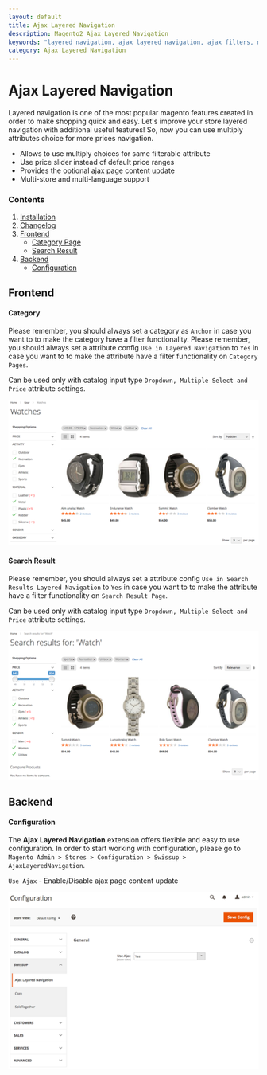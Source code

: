 ```yaml
---
layout: default
title: Ajax Layered Navigation
description: Magento2 Ajax Layered Navigation
keywords: "layered navigation, ajax layered navigation, ajax filters, multiple filters"
category: Ajax Layered Navigation
---
```


# Ajax Layered Navigation

Layered navigation is one of the most popular magento features created in order to make shopping quick and easy. Let's improve your store layered navigation with additional useful features! So, now you can use multiply attributes choice for more prices navigation.

*  Allows to use multiply choices for same filterable attribute
*  Use price slider instead of default price ranges
*  Provides the optional ajax page content update
*  Multi-store and multi-language support

### Contents

 1. [Installation](installation/)
 2. [Changelog](changelog/)
 3. [Frontend](#frontend)
    - [Category Page](#category-page)
    - [Search Result](#search-result)
 4. [Backend](#backend)
    - [Configuration](#configuration)

## Frontend

#### Category

Please remember, you should always set a category as `Anchor` in case you want to to make the category have a filter functionality.
Please remember, you should always set a attribute config `Use in Layered Navigation` to `Yes` in case you want to to make the attribute have a filter functionality on `Category Pages`.

Can be used only with catalog input type `Dropdown, Multiple Select and Price` attribute settings.

![Ajax Layered Navigation on Category Page](/images/m2/ajaxlayerednavigation/category.png)

#### Search Result

Please remember, you should always set a attribute config `Use in Search Results Layered Navigation` to `Yes` in case you want to to make the attribute have a filter functionality on `Search Result Page`.

Can be used only with catalog input type `Dropdown, Multiple Select and Price` attribute settings.

![Ajax Layered Navigation on Search Result Page](/images/m2/ajaxlayerednavigation/search.png)

## Backend

#### Configuration

The **Ajax Layered Navigation** extension offers flexible and easy to use configuration.
In order to start working with configuration, please go to
`Magento Admin > Stores > Configuration > Swissup > AjaxLayeredNavigation`.

`Use Ajax` - Enable/Disable ajax page content update

![Backend Configuration](/images/m2/ajaxlayerednavigation/config.png)
